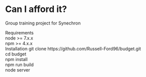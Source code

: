 # Can I afford it?
Group training project for Synechron

<div>
Requirements <br>
node >= 7.x.x <br>
npm >= 4.x.x <br>
</div>
Installation
git clone https://github.com/Russell-Ford96/budget.git <br>
cd budget <br>
npm install <br>
npm run build <br>
node server <br>

